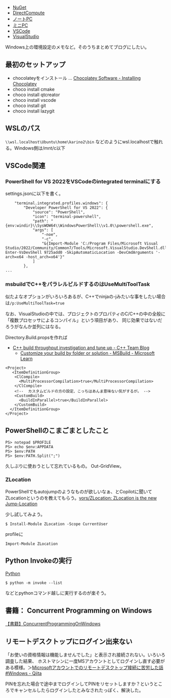 - [NuGet](NuGet)
- [DirectCompute](DirectCompute)
- [ノートPC](%E3%83%8E%E3%83%BC%E3%83%88PC)
- [ミニPC](%E3%83%9F%E3%83%8BPC)
- [VSCode](VSCode)
- [VisualStudio](VisualStudio)

Windows上の環境設定のメモなど。そのうちまとめてブログにしたい。

## 最初のセットアップ

- chocolateyをインストール ... [Chocolatey Software - Installing Chocolatey](https://chocolatey.org/install)
- choco install cmake
- choco install qtcreator
- choco install vscode
- choco install git
- choco install lazygit

## WSLのパス

`\\wsl.localhost\Ubuntu\home\karino2\bin` などのようにwsl.localhostで触れる。Windows側は/mnt/c以下

## VSCode関連

### PowerShell for VS 2022をVSCodeのintegrated terminalにする

settings.jsonに以下を書く。

```
    "terminal.integrated.profiles.windows": {
        "Developer PowerShell for VS 2022": {
            "source": "PowerShell",
            "icon": "terminal-powershell",
            "path": "{env:windir}\\SysWOW64\\WindowsPowerShell\\v1.0\\powershell.exe",
            "args": [
                "-noe",
                "-c",
                "&{Import-Module 'C:/Program Files/Microsoft Visual Studio/2022/Community/Common7/Tools/Microsoft.VisualStudio.DevShell.dll'; Enter-VsDevShell 9725add0 -SkipAutomaticLocation -DevCmdArguments '-arch=x64 -host_arch=x64'}"
            ]
        },
...
```

### msbuildでC++をパラレルビルドするのはUseMultiToolTask

似たよなオプションがいろいろあるが、C++でninjaの-jみたいな事をしたい場合は`/p:UseMultiToolTask=true`

なお、VisualStudioの中では、プロジェクトのプロパティのC/C++の中の全般に「複数プロセッサによるコンパイル」という項目があり、
同じ効果ではないだろうがなんか並列にはなる。

Directory.Build.propsを作れば

- [C++ build throughput investigation and tune up - C++ Team Blog](https://devblogs.microsoft.com/cppblog/cpp-build-throughput-investigation-and-tune-up/)
   - [Customize your build by folder or solution - MSBuild - Microsoft Learn](https://learn.microsoft.com/en-us/visualstudio/msbuild/customize-by-directory?view=vs-2022)


```
<Project>
   <ItemDefinitionGroup>
    <ClCompile>
      <MultiProcessorCompilation>true</MultiProcessorCompilation>
    </ClCompile>
    <!--  カスタムビルドの方の設定、こっちはあんま意味ない気がするが。 -->
    <CustomBuild>
      <BuildInParallel>true</BuildInParallel>
    </CustomBuild>
  </ItemDefinitionGroup>
</Project>
```


## PowerShellのこまごまとしたこと

```
PS> notepad $PROFILE
PS> echo $env:APPDATA
PS> $env:PATH
PS> $env:PATH.Split(";")
```

久しぶりに使おうとして忘れているもの。 Out-GridView。

### ZLocation

PowerShellでもautojumpのようなものが欲しいなぁ、とCopilotに聞いてZLocationというのを教えてもらう。[vors/ZLocation: ZLocation is the new Jump-Location](https://github.com/vors/ZLocation)

少し試してみよう。

```
$ Install-Module ZLocation -Scope CurrentUser
```

profileに

```
Import-Module ZLocation
```

## Python Invokeの実行

[Python](Python)

```
$ python -m invoke --list
```

などとpythonコマンド越しに実行するのが楽そう。

## 書籍： Concurrent Programming on Windows

[【書籍】ConcurrentProgrammingOnWindows](%E3%80%90%E6%9B%B8%E7%B1%8D%E3%80%91ConcurrentProgrammingOnWindows)

## リモートデスクトップにログイン出来ない

「お使いの資格情報は機能しませんでした」と表示され接続されない。いろいろ調査した結果、
ホストマシンに一度MSアカウントとしてログインし直す必要がある模様。＞[Microsoftアカウントでのリモートデスクトップ接続に苦労した話 #Windows - Qiita](https://qiita.com/sfjwr/items/037aabef2c5637fe0e51)

PINを忘れた場合で途中までログインしてPINをリセットしますか？というところでキャンセルしたらログインしたとみなされたっぽく、解決した。